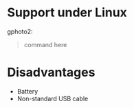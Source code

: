 # Support under Linux


gphoto2:

> command here

# Disadvantages


* Battery
* Non-standard USB cable